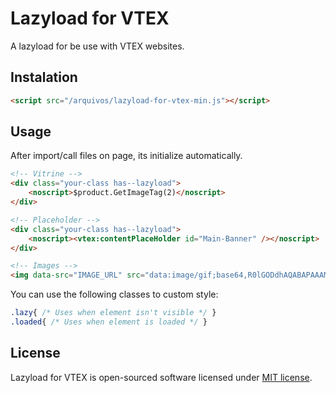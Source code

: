 # Lazyload for VTEX
A lazyload for be use with VTEX websites.

## Instalation
```html
<script src="/arquivos/lazyload-for-vtex-min.js"></script>
```

## Usage
After import/call files on page, its initialize automatically.  

```html
<!-- Vitrine -->
<div class="your-class has--lazyload">
	<noscript>$product.GetImageTag(2)</noscript>
</div>
```

```html
<!-- Placeholder -->
<div class="your-class has--lazyload">
	<noscript><vtex:contentPlaceHolder id="Main-Banner" /></noscript>
</div>
```

```html
<!-- Images -->
<img data-src="IMAGE_URL" src="data:image/gif;base64,R0lGODdhAQABAPAAAMPDwwAAACwAAAAAAQABAAACAkQBADs=" class="lazy">
```
You can use the following classes to custom style:

```css
.lazy{ /* Uses when element isn't visible */ }
.loaded{ /* Uses when element is loaded */ }
```

## License
Lazyload for VTEX is open-sourced software licensed under [MIT license](https://opensource.org/licenses/MIT).